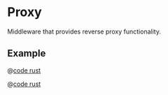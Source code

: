 # Proxy

Middleware that provides reverse proxy functionality.

## Example

<CodeGroup>
  <CodeGroupItem title="main.rs" active>

@[code rust](../../../codes/proxy-simple/src/main.rs)

  </CodeGroupItem>
  <CodeGroupItem title="Cargo.toml">

@[code rust](../../../codes/proxy-simple/Cargo.toml)

  </CodeGroupItem>
</CodeGroup>